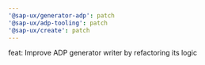 ```yaml
---
'@sap-ux/generator-adp': patch
'@sap-ux/adp-tooling': patch
'@sap-ux/create': patch
---
```


feat: Improve ADP generator writer by refactoring its logic
